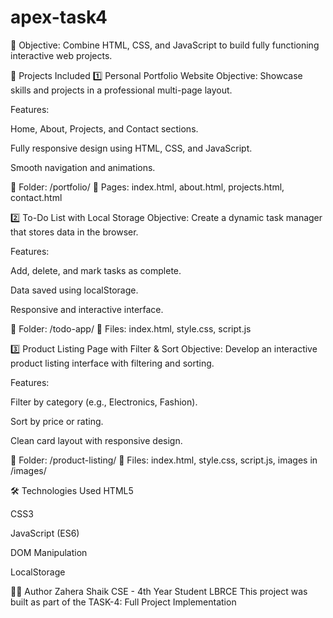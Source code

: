# apex-task4
🎯 Objective:
Combine HTML, CSS, and JavaScript to build fully functioning interactive web projects.

🔧 Projects Included
1️⃣ Personal Portfolio Website
Objective: Showcase skills and projects in a professional multi-page layout.

Features:

Home, About, Projects, and Contact sections.

Fully responsive design using HTML, CSS, and JavaScript.

Smooth navigation and animations.

📂 Folder: /portfolio/
📄 Pages: index.html, about.html, projects.html, contact.html

2️⃣ To-Do List with Local Storage
Objective: Create a dynamic task manager that stores data in the browser.

Features:

Add, delete, and mark tasks as complete.

Data saved using localStorage.

Responsive and interactive interface.

📂 Folder: /todo-app/
📄 Files: index.html, style.css, script.js

3️⃣ Product Listing Page with Filter & Sort
Objective: Develop an interactive product listing interface with filtering and sorting.

Features:

Filter by category (e.g., Electronics, Fashion).

Sort by price or rating.

Clean card layout with responsive design.

📂 Folder: /product-listing/
📄 Files: index.html, style.css, script.js, images in /images/

🛠️ Technologies Used
HTML5

CSS3

JavaScript (ES6)

DOM Manipulation

LocalStorage

👩‍💻 Author
Zahera Shaik
CSE - 4th Year Student
LBRCE
This project was built as part of the TASK-4: Full Project Implementation

